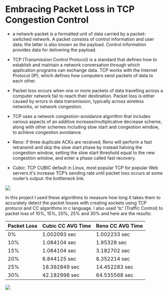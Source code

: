 # Embracing Packet Loss in TCP Congestion Control 

* a network packet is a formatted unit of data carried by a packet-switched network. A packet consists of control information and user data; the latter is also known as the payload. Control information provides data for delivering the payload.

* TCP (Transmission Control Protocol) is a standard that defines how to establish and maintain a network conversation through which application programs can exchange data. TCP works with the Internet Protocol (IP), which defines how computers send packets of data to each other.

* Packet loss occurs when one or more packets of data travelling across a computer network fail to reach their destination. Packet loss is either caused by errors in data transmission, typically across wireless networks, or network congestion.

* TCP uses a network congestion-avoidance algorithm that includes various aspects of an additive increase/multiplicative decrease scheme, along with other schemes including slow start and congestion window, to achieve congestion avoidance.

* Reno: if three duplicate ACKs are received, Reno will perform a fast retransmit and skip the slow start phase by instead halving the congestion window, setting the slow start threshold equal to the new congestion window, and enter a phase called fast recovery.

* Cubic: TCP CUBIC default in Linux, most popular TCP for popular Web servers.it's increase TCP’s sending rate until packet loss occurs at some router’s output: the bottleneck link.

![](https://i.ibb.co/3m3XnvH/Screenshot-from-2020-12-23-18-21-29-1.png)

In this project I used these algorithms to measure how long it takes them to accurately detect the packet losses with creating sockets using TCP protocol and CC algorithms in c language.
I also used 'tc' (Traffic Control) to packet loss of 10%, 15%, 20%, 25% and 30% and here are the results:

| Packet Loss | Cubic CC AVG Time | Reno CC AVG Time|
| -- | --| -- | 
| 0% | 1.002093 sec|1.002233 sec| 
| 10% |1.084104 sec|1.95328 sec| 
| 15% | 1.084104 sec| 3.182702 sec| 
| 20% | 6.844125 sec|8.352214 sec| 
| 25% | 18.392849 sec| 14.452283 sec| 
| 30% | 42.182998 sec| 64.535568 sec| 

![](https://i.ibb.co/wc4rxcW/Embracing-Packet-Loss-in-TCP-Congestion-Control.png)
